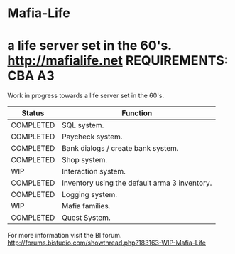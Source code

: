 # Mafia-Life
a life server set in the 60's.
http://mafialife.net
REQUIREMENTS:
CBA A3
===============

Work in progress towards a life server set in the 60's.

| Status  | Function |
| ------------- | ------------- |
| COMPLETED  | SQL system. |
| COMPLETED  | Paycheck system.  |
| COMPLETED  | Bank dialogs / create bank system. |
| COMPLETED  | Shop system.  |
| WIP  | Interaction system. |
| COMPLETED  | Inventory using the default arma 3 inventory.  |
| COMPLETED | Logging system. |
| WIP | Mafia families. |
| COMPLETED | Quest System. |

For more information visit the BI forum.
http://forums.bistudio.com/showthread.php?183163-WIP-Mafia-Life

